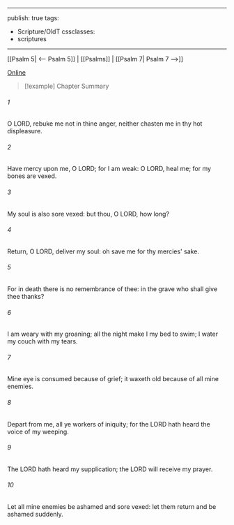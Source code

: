 

---
publish: true
tags:
  - Scripture/OldT
cssclasses:
  - scriptures
---
[[Psalm 5| <-- Psalm 5]] | [[Psalms]] | [[Psalm 7| Psalm 7 -->]]

[Online](https://churchofjesuschrist.org/study/scriptures/ot/ps/6?lang=eng)

>[!example] Chapter Summary
>
###### 1
O LORD, rebuke me not in thine anger, neither chasten me in thy hot displeasure.
###### 2
Have mercy upon me, O LORD; for I am weak: O LORD, heal me; for my bones are vexed.
###### 3
My soul is also sore vexed: but thou, O LORD, how long?
###### 4
Return, O LORD, deliver my soul: oh save me for thy mercies' sake.
###### 5
For in death there is no remembrance of thee: in the grave who shall give thee thanks?
###### 6
I am weary with my groaning; all the night make I my bed to swim; I water my couch with my tears.
###### 7
Mine eye is consumed because of grief; it waxeth old because of all mine enemies.
###### 8
Depart from me, all ye workers of iniquity; for the LORD hath heard the voice of my weeping.
###### 9
The LORD hath heard my supplication; the LORD will receive my prayer.
###### 10
Let all mine enemies be ashamed and sore vexed: let them return and be ashamed suddenly.



